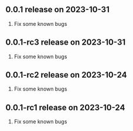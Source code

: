 ## 0.0.1 release on 2023-10-31
1. Fix some known bugs
## 0.0.1-rc3 release on 2023-10-31
1. Fix some known bugs
## 0.0.1-rc2 release on 2023-10-24
1. Fix some known bugs
## 0.0.1-rc1 release on 2023-10-24
1. Fix some known bugs